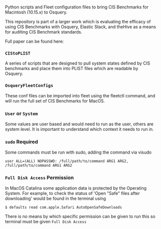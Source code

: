 Python scripts and Fleet configuration files to bring CIS Benchmarks for Macintosh (10.15.x) to Osquery.

This repository is part of a larger work which is evaluating the efficacy of using CIS Benchmarks with Osquery, Elastic Stack, and theHive as a means for auditing CIS Benchmark standards.

Full paper can be found here: <Insert Link>

### `CIStoPLIST` 
A series of scripts that are designed to pull system states defined by CIS benchmarks and place them into PLIST files which are readable by Osquery.

### `OsqueryFleetConfigs`
These conf files can be imported into fleet using the fleetctl command, and will run the full set of CIS Benchmarks for MacOS.

### `User` or `System`
Some values are user based and would need to run as the user, others are system level. It is important to understand which context it needs to run in.

### `sudo` Required 
Some commands must be run with sudo, adding the command via visudo 

`user ALL=(ALL) NOPASSWD: /full/path/to/command ARG1 ARG2, /full/path/to/command ARG1 ARG2`

### `Full Disk Access` Permission

In MacOS Catalina some application data is protected by the Operating System. 
For example, to check the status of 'Open "Safe" files after downloading' would be found in the terminal using 

`$ defaults read com.apple.Safari AutoOpenSafeDownloads` 

There is no means by which specific permission can be given to run this so terminal must be given `Full Disk Access`
